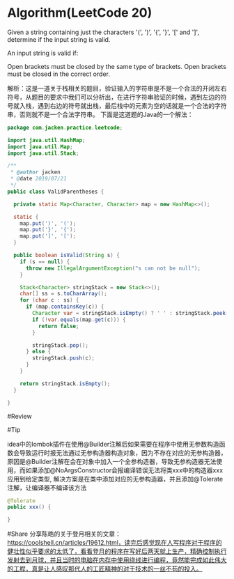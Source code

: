 # Algorithm(LeetCode 20)
Given a string containing just the characters '(', ')', '{', '}', '[' and ']', determine if the input string is valid.

An input string is valid if:

Open brackets must be closed by the same type of brackets.
Open brackets must be closed in the correct order.

解析：这是一道关于栈相关的题目，验证输入的字符串是不是一个合法的开闭左右符号，从题目的要求中我们可以分析出，在进行字符串验证的时候，遇到左边的符号就入栈，遇到右边的符号就出栈，最后栈中的元素为空的话就是一个合法的字符串，否则就不是一个合法字符串。
下面是这道题的Java的一个解法：

```java
package com.jacken.practice.leetcode;

import java.util.HashMap;
import java.util.Map;
import java.util.Stack;

/**
 * @author jacken
 * @date 2019/07/21
 */
public class ValidParentheses {

  private static Map<Character, Character> map = new HashMap<>();

  static {
    map.put(')', '(');
    map.put('}', '{');
    map.put(']', '[');
  }

  public boolean isValid(String s) {
    if (s == null) {
      throw new IllegalArgumentException("s can not be null");
    }

    Stack<Character> stringStack = new Stack<>();
    char[] ss = s.toCharArray();
    for (char c : ss) {
      if (map.containsKey(c)) {
        Character var = stringStack.isEmpty() ? ' ' : stringStack.peek();
        if (!var.equals(map.get(c))) {
          return false;
        }

        stringStack.pop();
      } else {
        stringStack.push(c);
      }
    }

    return stringStack.isEmpty();
  }

}


```


#Review


#Tip
  
  idea中的lombok插件在使用@Builder注解后如果需要在程序中使用无参数构造函数会导致运行时报无法通过无参构造器构造对象，因为不存在对应的无参构造器，原因是@Builder注解在会在对象中加入一个全参构造器，导致无参构造器无法使用，而如果添加@NoArgsConstructor会报编译错误无法将类xxx中的构造器xxx应用到给定类型,
  解决方案是在类中添加对应的无参构造器，并且添加@Tolerate注解，让编译器不编译该方法
  ```java
  @Tolerate
  public xxx() {
  
  }
  ```
  
#Share
  分享陈皓的关于登月相关的文章：https://coolshell.cn/articles/19612.html，读完后感觉现在人写程序对于程序的健壮性似乎要求的太低了，看看登月的程序在写好后两天就上生产，精确控制执行发射去到月球，并且当时的电脑在内存中使用绕线进行编程，竟然能完成如此伟大的工程，真是让人感叹那代人的工匠精神的对于技术的一丝不苟的投入。